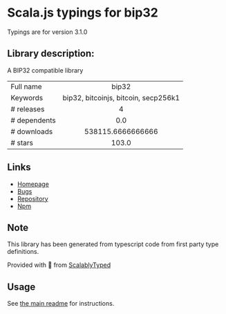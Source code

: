 
# Scala.js typings for bip32

Typings are for version 3.1.0

## Library description:
A BIP32 compatible library

|                    |                 |
| ------------------ | :-------------: |
| Full name          | bip32 |
| Keywords           | bip32, bitcoinjs, bitcoin, secp256k1 |
| # releases         | 4 |
| # dependents       | 0.0 |
| # downloads        | 538115.6666666666 |
| # stars            | 103.0 |

## Links
- [Homepage](https://github.com/bitcoinjs/bip32#readme)
- [Bugs](https://github.com/bitcoinjs/bip32/issues)
- [Repository](https://github.com/bitcoinjs/bip32)
- [Npm](https://www.npmjs.com/package/bip32)
    


## Note
This library has been generated from typescript code from first party type definitions.

Provided with :purple_heart: from [ScalablyTyped](https://github.com/oyvindberg/ScalablyTyped)

## Usage
See [the main readme](../../readme.md) for instructions.


